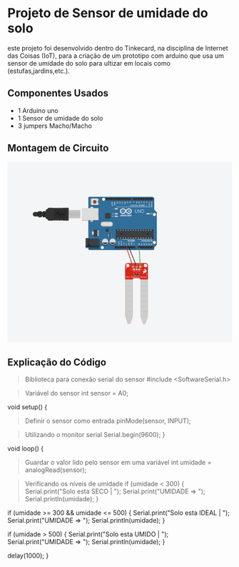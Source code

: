# Projeto de Sensor de umidade do solo

este projeto foi desenvolvido dentro do Tinkecard, na disciplina de Internet das Coisas 
(IoT), para a criação de um prototipo com arduino que usa um sensor de umidade do solo 
para ultizar em locais como (estufas,jardins,etc.).

## Componentes Usados 
- 1 Arduino uno
- 1 Sensor de umidade do solo
- 3 jumpers Macho/Macho

## Montagem de Circuito

![Imagen do circuito](SensorUmidadeIMG.png)

## Explicação do Código

> Biblioteca para conexão serial do sensor
#include <SoftwareSerial.h>

> Variável do sensor
int sensor = A0;

void setup() {
  > Definir o sensor como entrada
  pinMode(sensor, INPUT);
  
  > Utilizando o monitor serial
  Serial.begin(9600);
}

void loop() {
  > Guardar o valor lido pelo sensor em uma variável
  int umidade = analogRead(sensor);

  > Verificando os níveis de umidade
  if (umidade < 300) {
    Serial.print("Solo esta SECO | ");
    Serial.print("UMIDADE => ");
    Serial.println(umidade);
  } 
  
  if (umidade >= 300 && umidade <= 500) {
    Serial.print("Solo esta IDEAL | ");
    Serial.print("UMIDADE => ");
    Serial.println(umidade);
  } 
  
  if (umidade > 500) {
    Serial.print("Solo esta UMIDO | ");
    Serial.print("UMIDADE => ");
    Serial.println(umidade);
  }


  delay(1000);
}
